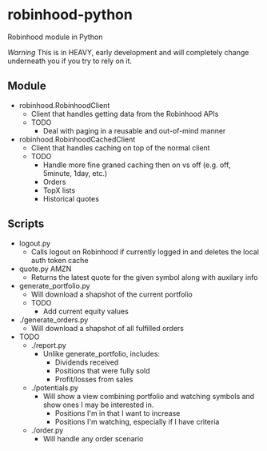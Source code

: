 # robinhood-python
Robinhood module in Python

*Warning* This is in HEAVY, early development and will completely change underneath you if you try to rely on it.

## Module

* robinhood.RobinhoodClient
  * Client that handles getting data from the Robinhood APIs
  * TODO
    * Deal with paging in a reusable and out-of-mind manner
* robinhood.RobinhoodCachedClient
  * Client that handles caching on top of the normal client
  * TODO
    * Handle more fine graned caching then on vs off (e.g. off, 5minute, 1day, etc.)
    * Orders
    * TopX lists
    * Historical quotes

## Scripts

* logout.py
  * Calls logout on Robinhood if currently logged in and deletes the local auth token cache
* quote.py AMZN
  * Returns the latest quote for the given symbol along with auxilary info
* generate_portfolio.py
  * Will download a shapshot of the current portfolio
  * TODO
    * Add current equity values
* ./generate_orders.py
  * Will download a shapshot of all fulfilled orders
* TODO
  * ./report.py
    * Unlike generate_portfolio, includes:
      * Dividends received
      * Positions that were fully sold
      * Profit/losses from sales
  * ./potentials.py
    * Will show a view combining portfolio and watching symbols and show ones I may be interested in.
      * Positions I'm in that I want to increase
      * Positions I'm watching, especially if I have criteria
  * ./order.py
    * Will handle any order scenario
